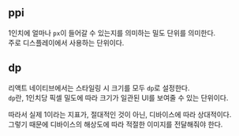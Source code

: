 ## ppi

1인치에 얼마나 `px`이 들어갈 수 있는지를 의미하는 밀도 단위를 의미한다.  
주로 디스플레이에서 사용하는 단위이다. 

## dp

리액트 네이티브에서는 스타일링 시 크기를 모두 `dp`로 설정한다.  
`dp`란, 1인치당 픽셀 밀도에 따라 크기가 일관된 UI를 보여줄 수 있는 단위이다.


따라서 실제 1이라는 지표가, 절대적인 것이 아닌, 디바이스에 따라 상대적이다.  
그렇기 때문에 디바이스의 해상도에 따라 적절한 이미지를 전달해줘야 한다.